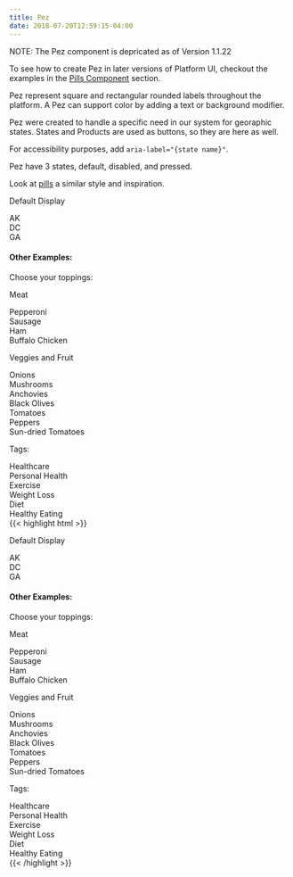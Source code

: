 ```yaml
---
title: Pez
date: 2018-07-20T12:59:15-04:00
---
```

<div class="message message--warning mb-4" data-header="">
  <p class="mt-0"><i class="pi-warning text-orange"></i> NOTE: The Pez component is depricated as of Version <span class="pill background-white text-navy">1.1.22</span></p>
</div>

To see how to create Pez in later versions of Platform UI, checkout the examples in the [Pills Component](/section-components.html#components-pill-examples) section.

Pez represent square and rectangular rounded labels throughout the platform.
A Pez can support color by adding a text or background modifier.

Pez were created to handle a specific need in our system for georaphic states. States and Products are used as buttons, so they are here as well.

For accessibility purposes, add `aria-label="{state name}"`.

Pez have 3 states, default, disabled, and pressed.

<div class="message message--info" data-header="Quick Tip">
 <p>Look at <a href="section-components.html#components-pill">pills</a> a similar style and inspiration.</p>
</div>

<div class="mb-4">
  <p class="mb-1 text--bold">Default Display</p>
  <div class="pez" aria-label="Alaska">AK</div>
  <div class="pez disabled" aria-label="Washington DC">DC</div>
  <div class="pez pressed" aria-label="Georgia">GA</div>
</div>
<h4 class="text--bold mb-3">Other Examples:</h4>
<div class="block-container blocks cards mb-4 p-2">
  <p class="block block-12 mb-1 mx-2 text-white background-navy text--bold">Choose your toppings:</p>
  <div class="block tablet-up-6">
    <div class="card">
      <p class="mb-1">Meat</p>
      <div class="pez m-1" aria-label="Pepperoni">Pepperoni</div>
      <div class="pez m-1" aria-label="Sausage">Sausage</div>
      <div class="pez m-1 background-olive text-dark border--color-olive" aria-label="Ham">Ham</div>
      <div class="pez m-1" aria-label="Buffalo Chicken">Buffalo Chicken</div>
    </div>
  </div>
  <div class="block tablet-up-6">
    <div class="card">
      <p class="mb-1">Veggies and Fruit</p>
      <div class="pez m-1 background-olive text-dark border--color-olive" aria-label="Onions">Onions</div>
      <div class="pez m-1" aria-label="Mushrooms">Mushrooms</div>
      <div class="pez disabled m-2" aria-label="Anchovies">Anchovies</div>
      <div class="pez m-1 background-olive text-dark border--color-olive" aria-label="Black Olives">Black Olives</div>
      <div class="pez m-1 background-olive text-dark border--color-olive" aria-label="Tomatoes">Tomatoes</div>
      <div class="pez m-1" aria-label="Peppers">Peppers</div>
      <div class="pez m-1" aria-label="Sun-dried Tomatoes">Sun-dried Tomatoes</div>
    </div>
  </div>
</div>
<div class="block-container blocks p-2">
  <div class="block tablet-up-4">
    <p class="text-bold text-navy mb-1 border-b">Tags:</p>
    <div class="pez background-lightblue text-navy px-1 py-1" aria-label="Healthcare">Healthcare</div>
    <div class="pez background-lightblue text-navy px-1 py-1" aria-label="Personal Health">Personal Health</div>
    <div class="pez background-lightblue text-navy px-1 py-1" aria-label="Exercise">Exercise</div>
    <div class="pez background-lightblue text-navy px-1 py-1" aria-label="Weight Loss">Weight Loss</div>
    <div class="pez background-lightblue text-navy px-1 py-1" aria-label="Diet">Diet</div>
    <div class="pez background-lightblue text-navy px-1 py-1" aria-label="Healthy Eating">Healthy Eating</div>    
  </div>
</div>
<div class="mt-3 mb-4">
{{< highlight html >}}
<div class="mb-4">
  <p class="mb-1 text--bold">Default Display</p>
  <div class="pez" aria-label="Alaska">AK</div>
  <div class="pez disabled" aria-label="Washington DC">DC</div>
  <div class="pez pressed" aria-label="Georgia">GA</div>
</div>
<h4 class="text--bold mb-3">Other Examples:</h4>
<div class="block-container blocks cards mb-4 p-2">
  <p class="block block-12 mb-1 mx-2 text-white background-navy text--bold">Choose your toppings:</p>
  <div class="block tablet-up-6">
    <div class="card">
      <p class="mb-1">Meat</p>
      <div class="pez m-1" aria-label="Pepperoni">Pepperoni</div>
      <div class="pez m-1" aria-label="Sausage">Sausage</div>
      <div class="pez m-1 background-olive text-dark border--color-olive" aria-label="Ham">Ham</div>
      <div class="pez m-1" aria-label="Buffalo Chicken">Buffalo Chicken</div>
    </div>
  </div>
  <div class="block tablet-up-6">
    <div class="card">
      <p class="mb-1">Veggies and Fruit</p>
      <div class="pez m-1 background-olive text-dark border--color-olive" aria-label="Onions">Onions</div>
      <div class="pez m-1" aria-label="Mushrooms">Mushrooms</div>
      <div class="pez disabled m-2" aria-label="Anchovies">Anchovies</div>
      <div class="pez m-1 background-olive text-dark border--color-olive" aria-label="Black Olives">Black Olives</div>
      <div class="pez m-1 background-olive text-dark border--color-olive" aria-label="Tomatoes">Tomatoes</div>
      <div class="pez m-1" aria-label="Peppers">Peppers</div>
      <div class="pez m-1" aria-label="Sun-dried Tomatoes">Sun-dried Tomatoes</div>
    </div>
  </div>
</div>
<div class="block-container blocks p-2">
  <div class="block tablet-up-4">
    <p class="text-bold text-navy mb-1 border-b">Tags:</p>
    <div class="pez background-lightblue text-navy px-1 py-1" aria-label="Healthcare">Healthcare</div>
    <div class="pez background-lightblue text-navy px-1 py-1" aria-label="Personal Health">Personal Health</div>
    <div class="pez background-lightblue text-navy px-1 py-1" aria-label="Exercise">Exercise</div>
    <div class="pez background-lightblue text-navy px-1 py-1" aria-label="Weight Loss">Weight Loss</div>
    <div class="pez background-lightblue text-navy px-1 py-1" aria-label="Diet">Diet</div>
    <div class="pez background-lightblue text-navy px-1 py-1" aria-label="Healthy Eating">Healthy Eating</div>    
  </div>
</div>
{{< /highlight >}}
</div>
